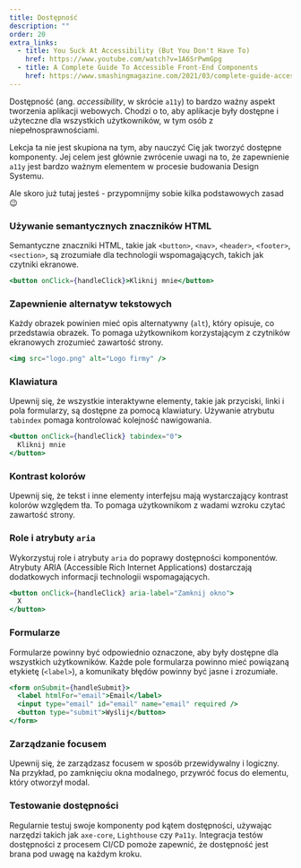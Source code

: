 ```yaml
---
title: Dostępność
description: ""
order: 20
extra_links:
  - title: You Suck At Accessibility (But You Don't Have To)
    href: https://www.youtube.com/watch?v=1A6SrPwmGpg
  - title: A Complete Guide To Accessible Front-End Components
    href: https://www.smashingmagazine.com/2021/03/complete-guide-accessible-front-end-components/
---
```


Dostępność (ang. _accessibility_, w skrócie `a11y`) to bardzo ważny aspekt tworzenia aplikacji webowych. Chodzi o to, aby aplikacje były dostępne i użyteczne dla wszystkich użytkowników, w tym osób z niepełnosprawnościami.

Lekcja ta nie jest skupiona na tym, aby nauczyć Cię jak tworzyć dostępne komponenty. Jej celem jest głównie zwrócenie uwagi na to, że zapewnienie `a11y` jest bardzo ważnym elementem w procesie budowania Design Systemu.

Ale skoro już tutaj jesteś - przypomnijmy sobie kilka podstawowych zasad 😉

### Używanie semantycznych znaczników HTML

Semantyczne znaczniki HTML, takie jak `<button>`, `<nav>`, `<header>`, `<footer>`, `<section>`, są zrozumiałe dla technologii wspomagających, takich jak czytniki ekranowe.

```jsx
<button onClick={handleClick}>Kliknij mnie</button>
```

### Zapewnienie alternatyw tekstowych

Każdy obrazek powinien mieć opis alternatywny (`alt`), który opisuje, co przedstawia obrazek. To pomaga użytkownikom korzystającym z czytników ekranowych zrozumieć zawartość strony.

```jsx
<img src="logo.png" alt="Logo firmy" />
```

### Klawiatura

Upewnij się, że wszystkie interaktywne elementy, takie jak przyciski, linki i pola formularzy, są dostępne za pomocą klawiatury. Używanie atrybutu `tabindex` pomaga kontrolować kolejność nawigowania.

```jsx
<button onClick={handleClick} tabindex="0">
  Kliknij mnie
</button>
```

### Kontrast kolorów

Upewnij się, że tekst i inne elementy interfejsu mają wystarczający kontrast kolorów względem tła. To pomaga użytkownikom z wadami wzroku czytać zawartość strony.

### Role i atrybuty `aria`

Wykorzystuj role i atrybuty `aria` do poprawy dostępności komponentów. Atrybuty ARIA (Accessible Rich Internet Applications) dostarczają dodatkowych informacji technologii wspomagających.

```jsx
<button onClick={handleClick} aria-label="Zamknij okno">
  X
</button>
```

### Formularze

Formularze powinny być odpowiednio oznaczone, aby były dostępne dla wszystkich użytkowników. Każde pole formularza powinno mieć powiązaną etykietę (`<label>`), a komunikaty błędów powinny być jasne i zrozumiałe.

```jsx
<form onSubmit={handleSubmit}>
  <label htmlFor="email">Email</label>
  <input type="email" id="email" name="email" required />
  <button type="submit">Wyślij</button>
</form>
```

### Zarządzanie focusem

Upewnij się, że zarządzasz focusem w sposób przewidywalny i logiczny. Na przykład, po zamknięciu okna modalnego, przywróć focus do elementu, który otworzył modal.

### Testowanie dostępności

Regularnie testuj swoje komponenty pod kątem dostępności, używając narzędzi takich jak `axe-core`, `Lighthouse` czy `Pa11y`. Integracja testów dostępności z procesem CI/CD pomoże zapewnić, że dostępność jest brana pod uwagę na każdym kroku.
